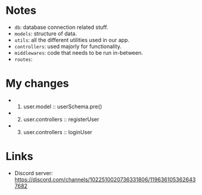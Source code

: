 # Notes

- `db`: database connection related stuff.
- `models`: structure of data.
- `utils`: all the different utilities used in our app.
- `controllers`: used majorly for functionality.
- `middlewares`: code that needs to be run in-between.
- `routes`:

# My changes

- 1. user.model :: userSchema.pre()
- 2. user.controllers :: registerUser
- 3. user.controllers :: loginUser

# Links

- Discord server: https://discord.com/channels/1022510020736331806/1196361053626437682
